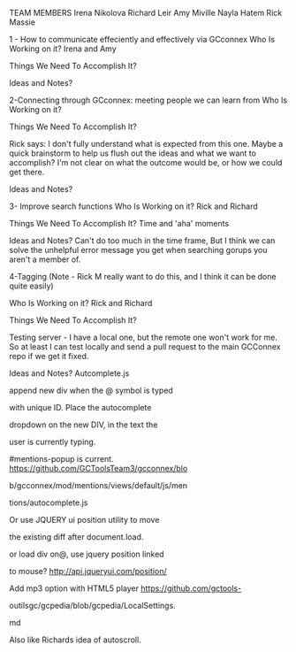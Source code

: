 TEAM MEMBERS
Irena Nikolova
Richard Leir
Amy Miville
Nayla Hatem
Rick Massie 

1 - How to communicate effeciently and effectively via GCconnex
Who Is Working on it?
Irena and Amy


Things We Need To Accomplish It?


Ideas and Notes?






2-Connecting through GCconnex: meeting people we can learn from
Who Is Working on it?


Things We Need To Accomplish It?

Rick says: I don't fully understand what is expected from this one. Maybe a quick brainstorm to help us flush out the ideas and what we want to accomplish? I'm not clear on what the outcome would be, or how we could get there. 


Ideas and Notes?









3- Improve search functions
Who Is Working on it?
Rick and Richard

Things We Need To Accomplish It?
Time and 'aha' moments

Ideas and Notes?
Can't do too much in the time frame, But I think we can solve the unhelpful error message you get when searching gorups you aren't a member of. 




4-Tagging (Note - Rick M really want to do this, and I think it can be done quite easily)

Who Is Working on it?
Rick and Richard

Things We Need To Accomplish It?

Testing server - I have a local one, but the remote one won't work for me. So at least I can test locally and send a pull request to the main GCConnex repo if we get it fixed. 

Ideas and Notes?
Autcomplete.js

append new div when the @ symbol is typed 

with unique ID. Place the autocomplete 

dropdown on the new DIV, in the text the 

user is currently typing. 

#mentions-popup is current.
https://github.com/GCToolsTeam3/gcconnex/blo

b/gcconnex/mod/mentions/views/default/js/men

tions/autocomplete.js

Or use JQUERY ui position utility to move 

the existing diff after document.load.

or load div on@, use jquery position linked 

to mouse?
http://api.jqueryui.com/position/





Add mp3 option with HTML5 player
https://github.com/gctools-

outilsgc/gcpedia/blob/gcpedia/LocalSettings.

md

Also like Richards idea of autoscroll.







